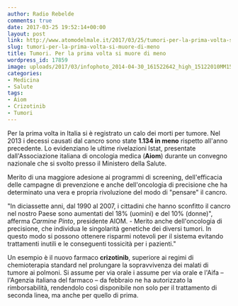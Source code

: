 ```yaml
---
author: Radio Rebelde
comments: true
date: 2017-03-25 19:52:14+00:00
layout: post
link: http://www.atomodelmale.it/2017/03/25/tumori-per-la-prima-volta-si-muore-di-meno/
slug: tumori-per-la-prima-volta-si-muore-di-meno
title: Tumori. Per la prima volta si muore di meno
wordpress_id: 17859
image: uploads/2017/03/infophoto_2014-04-30_161522642_high_15122010MM155.jpg
categories:
- Medicina
- Salute
tags:
- Aiom
- Crizotinib
- Tumori
---
```


Per la prima volta in Italia si è registrato un calo dei morti per tumore. Nel 2013 i decessi causati dal cancro sono state **1.134 in meno** rispetto all'anno precedente. Lo evidenziano le ultime rivelazioni Istat, presentate dall'Associazione italiana di oncologia medica (**Aiom**) durante un convegno nazionale che si svolto presso il Ministero della Salute.

Merito di una maggiore adesione ai programmi di screening, dell'efficacia delle campagne di prevenzione e anche dell'oncologia di precisione che ha determinato una vera e propria rivoluzione del modo di "pensare" il cancro.

"In diciassette anni, dal 1990 al 2007, i cittadini che hanno sconfitto il cancro nel nostro Paese sono aumentati del 18% (uomini) e del 10% (donne)", afferma _Carmine Pinto_, presidente AIOM. - Merito anche dell'oncologia di precisione, che individua le singolarità genetiche dei diversi tumori. In questo modo si possono ottenere risparmi notevoli per il sistema evitando trattamenti inutili e le conseguenti tossicità per i pazienti."

Un esempio è il nuovo farmaco **crizotinib**, superiore ai regimi di chemioterapia standard nel prolungare la sopravvivenza dei malati di tumore ai polmoni. Si assume per via orale i assume per via orale e l'Aifa – l'Agenzia italiana del farmaco – da febbraio ne ha autorizzato la rimborsabilità, rendendolo così disponibile non solo per il trattamento di seconda linea, ma anche per quello di prima.
